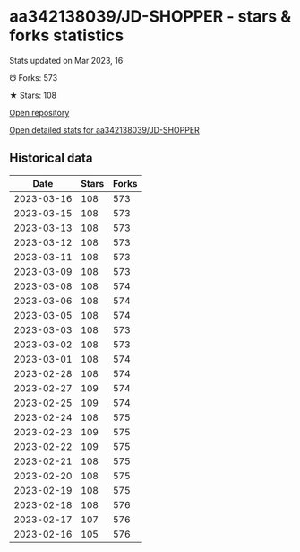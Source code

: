 # aa342138039/JD-SHOPPER - stars & forks statistics

Stats updated on Mar 2023, 16

☋ Forks: 573

★ Stars: 108

[Open repository](https://github.com/aa342138039/JD-SHOPPER)

[Open detailed stats for aa342138039/JD-SHOPPER](https://reviewgithub.com/rep/aa342138039/JD-SHOPPER)

## Historical data
| Date | Stars | Forks |
|------|-------|-------|
| 2023-03-16 | 108 | 573 | 
| 2023-03-15 | 108 | 573 | 
| 2023-03-13 | 108 | 573 | 
| 2023-03-12 | 108 | 573 | 
| 2023-03-11 | 108 | 573 | 
| 2023-03-09 | 108 | 573 | 
| 2023-03-08 | 108 | 574 | 
| 2023-03-06 | 108 | 574 | 
| 2023-03-05 | 108 | 574 | 
| 2023-03-03 | 108 | 573 | 
| 2023-03-02 | 108 | 573 | 
| 2023-03-01 | 108 | 574 | 
| 2023-02-28 | 108 | 574 | 
| 2023-02-27 | 109 | 574 | 
| 2023-02-25 | 109 | 574 | 
| 2023-02-24 | 108 | 575 | 
| 2023-02-23 | 109 | 575 | 
| 2023-02-22 | 109 | 575 | 
| 2023-02-21 | 108 | 575 | 
| 2023-02-20 | 108 | 575 | 
| 2023-02-19 | 108 | 575 | 
| 2023-02-18 | 108 | 576 | 
| 2023-02-17 | 107 | 576 | 
| 2023-02-16 | 105 | 576 | 

